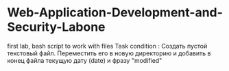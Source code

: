 # Web-Application-Development-and-Security-Labone
first lab, bash script to work with files
Task condition : Создать пустой текстовый файл. Переместить его в новую директорию и добавить в конец файла текущую дату (date) и фразу "modified"
